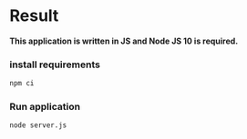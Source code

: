 # Result
**This application is written in JS and Node JS 10 is required.**

### install requirements
```sh
npm ci
```

### Run application
```sh
node server.js
```